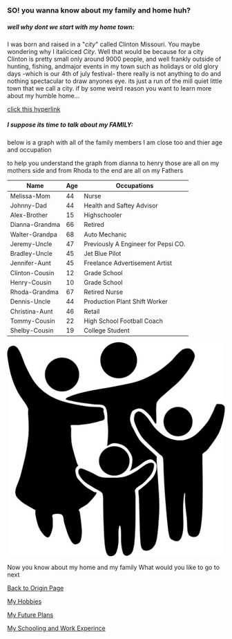 ### **SO!** you wanna know about my family and home huh? 

##### well why dont we start with my home town: 

I was born and raised in a "_city_" called Clinton Missouri. You maybe wondering why I italiciced _City_. Well that would be because for a city Clinton is pretty small only around 9000 people, and well frankly outside of hunting, fishing, andmajor events in my town such as holidays or old glory days -which is our 4th of july festival- there really is not anything to do and nothing spectacular to draw anyones eye. its just a run of the mill quiet little town that we call a city. if by some weird reason you want to learn more about my humble home... 

[click this hyperlink](https://clintonmo.com/) 

##### I suppose its time to talk about my **FAMILY**:

below is a graph with all of the family members I am close too and thier age and occupation 

to help you understand the graph from dianna to henry those are all on my mothers side and from Rhoda to the end are all on my Fathers

| Name | Age | Occupations |
| --- | --- | --- |
|Melissa-Mom|44|Nurse|
|Johnny-Dad|44|Health and Saftey Advisor
|Alex-Brother|15|Highschooler
|Dianna-Grandma|66|Retired|
|Walter-Grandpa|68|Auto Mechanic|
|Jeremy-Uncle|47|Previously A Engineer for Pepsi CO.|
|Bradley-Uncle|45|Jet Blue Pilot|
|Jennifer-Aunt|45|Freelance Advertisement Artist|
|Clinton-Cousin|12|Grade School|
|Henry-Cousin|10|Grade School
|Rhoda-Grandma|67|Retired Nurse|
|Dennis-Uncle|44|Production Plant Shift Worker|
|Christina-Aunt|46|Retail|
|Tommy-Cousin|22|High School Football Coach|
|Shelby-Cousin|19|College Student|

![](Family.jpeg)

Now you know about my home and my family What would you like to go to next

[Back to Origin Page](README.md)

[My Hobbies](Hobbies.md)

[My Future Plans](Plans4Future.md)

[My Schooling and Work Experince](Work&SchoolExperience.md)